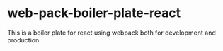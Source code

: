 # web-pack-boiler-plate-react
This is a boiler plate for react using webpack both for development and production
